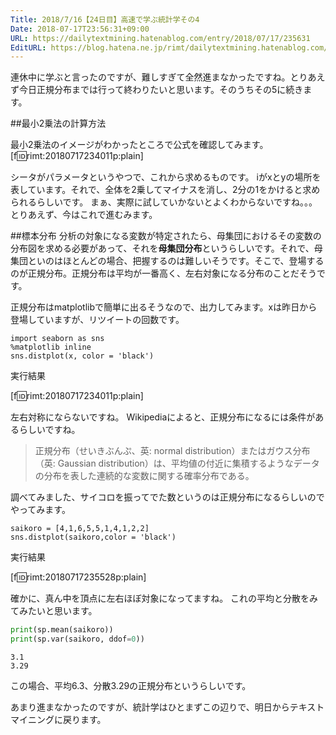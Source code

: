 ```yaml
---
Title: 2018/7/16【24日目】高速で学ぶ統計学その4
Date: 2018-07-17T23:56:31+09:00
URL: https://dailytextmining.hatenablog.com/entry/2018/07/17/235631
EditURL: https://blog.hatena.ne.jp/rimt/dailytextmining.hatenablog.com/atom/entry/10257846132602131718
---
```


連休中に学ぶと言ったのですが、難しすぎて全然進まなかったですね。とりあえず今日正規分布までは行って終わりたいと思います。そのうちその5に続きます。

##最小2乗法の計算方法

最小2乗法のイメージがわかったところで公式を確認してみます。
[f:id:rimt:20180717234011p:plain]

シータがパラメータというやつで、これから求めるものです。
iがxとyの場所を表しています。それで、全体を2乗してマイナスを消し、2分の1をかけると求められるらしいです。
まぁ、実際に試していかないとよくわからないですね。。。とりあえず、今はこれで進むみます。


##標本分布
分析の対象になる変数が特定されたら、母集団におけるその変数の分布図を求める必要があって、それを<b>母集団分布</b>というらしいです。それで、母集団といのはほとんどの場合、把握するのは難しいそうです。そこで、登場するのが正規分布。正規分布は平均が一番高く、左右対象になる分布のことだそうです。

正規分布はmatplotlibで簡単に出るそうなので、出力してみます。xは昨日から登場していますが、リツイートの回数です。

```
import seaborn as sns
%matplotlib inline
sns.distplot(x, color = 'black')
```
実行結果

[f:id:rimt:20180717234011p:plain]


左右対称にならないですね。
Wikipediaによると、正規分布になるには条件があるらしいですね。

>正規分布（せいきぶんぷ、英: normal distribution）またはガウス分布（英: Gaussian distribution）は、平均値の付近に集積するようなデータの分布を表した連続的な変数に関する確率分布である。

調べてみました、サイコロを振ってでた数というのは正規分布になるらしいのでやってみます。

```
saikoro = [4,1,6,5,5,1,4,1,2,2]
sns.distplot(saikoro,color = 'black')
```

実行結果

[f:id:rimt:20180717235528p:plain]

確かに、真ん中を頂点に左右ほぼ対象になってますね。
これの平均と分散をみてみたいと思います。

```python
print(sp.mean(saikoro))
print(sp.var(saikoro, ddof=0))
```
```
3.1
3.29
```
この場合、平均6.3、分散3.29の正規分布というらしいです。

あまり進まなかったのですが、統計学はひとまずこの辺りで、明日からテキストマイニングに戻ります。
